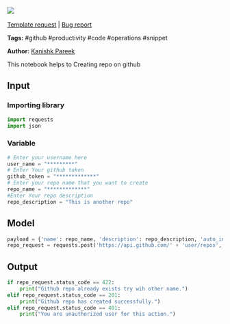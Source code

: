 <a href="https://app.naas.ai/user-redirect/naas/downloader?url=https://raw.githubusercontent.com/jupyter-naas/awesome-notebooks/master/GitHub/Github_Create_Repo.ipynb" target="_parent"><img src="https://naasai-public.s3.eu-west-3.amazonaws.com/open_in_naas.svg"/></a><br><br><a href="https://github.com/jupyter-naas/awesome-notebooks/issues/new?assignees=&labels=&template=template-request.md&title=Tool+-+Action+of+the+notebook+">Template request</a> | <a href="https://github.com/jupyter-naas/awesome-notebooks/issues/new?assignees=&labels=bug&template=bug_report.md&title=GitHub+-+Github+Create+Repo:+Error+short+description">Bug report</a>

**Tags:** #github #productivity #code #operations #snippet

**Author:** [Kanishk Pareek](https://in.linkedin.com/in/kanishkpareek/)

This notebook helps to Creating repo on github

## Input

### Importing library


```python
import requests
import json
```

### Variable


```python
# Enter your username here
user_name = "*********"
# Enter Your github token
github_token = "*************"
# Enter your repo name that you want to create
repo_name = "*************"
#Enter Your repo description
repo_description = "This is another repo"
```

## Model


```python
payload = {'name': repo_name, 'description': repo_description, 'auto_init': 'true'}
repo_request = requests.post('https://api.github.com/' + 'user/repos', auth=(user_name,github_token), data=json.dumps(payload))
```

## Output


```python
if repo_request.status_code == 422:
    print("Github repo already exists try wih other name.")
elif repo_request.status_code == 201:
    print("Github repo has created successfully.")
elif repo_request.status_code == 401:
    print("You are unauthorized user for this action.") 
```


```python

```
